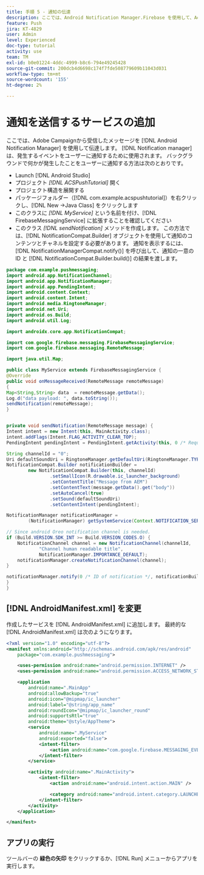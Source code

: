 ```yaml
---
title: 手順 5 - 通知の伝達
description: ここでは、Android Notification Manager.Firebase を使用して、Adobe Campaignから受信したメッセージを反映させます。
feature: Push
jira: KT-4829
user: Admin
level: Experienced
doc-type: tutorial
activity: use
team: TM
exl-id: b0e01224-4ddc-4999-b8c6-794e49245428
source-git-commit: 200dcb4d6698c174f7fde508779609b11043d031
workflow-type: tm+mt
source-wordcount: '155'
ht-degree: 2%

---
```


# 通知を送信するサービスの追加

ここでは、Adobe Campaignから受信したメッセージを [!DNL Android Notification Manager] を使用して伝達します。 [!DNL Notification manager] は、発生するイベントをユーザーに通知するために使用されます。
バックグラウンドで何かが発生したことをユーザーに通知する方法は次のとおりです。

* Launch [!DNL Android Studio]
* プロジェクト *[!DNL ACSPushTutorial]* 開く
* プロジェクト構造を展開する
* パッケージフォルダー（[!DNL com.example.acspushtutorial]）を右クリックし、[!DNL New ->Java Class] をクリックします
* このクラスに *[!DNL MyService]* という名前を付け、[!DNL FirebaseMessagingService] に拡張することを確認してください
* このクラス *[!DNL sendNotification]* メソッドを作成します。 この方法では、[!DNL NotificationCompat.Builder] オブジェクトを使用して通知のコンテンツとチャネルを設定する必要があります。 通知を表示するには、[!DNL NotificationManagerCompat.notify()] を呼び出して、通知の一意の ID と [!DNL NotificationCompat.Builder.build()] の結果を渡します。

<!--
Removed `{.line-numbers}` below
-->

```java
package com.example.pushmessaging;
import android.app.NotificationChannel;
import android.app.NotificationManager;
import android.app.PendingIntent;
import android.content.Context;
import android.content.Intent;
import android.media.RingtoneManager;
import android.net.Uri;
import android.os.Build;
import android.util.Log;

import androidx.core.app.NotificationCompat;

import com.google.firebase.messaging.FirebaseMessagingService;
import com.google.firebase.messaging.RemoteMessage;

import java.util.Map;

public class MyService extends FirebaseMessagingService {
@Override
public void onMessageReceived(RemoteMessage remoteMessage)
{
Map<String,String> data  = remoteMessage.getData();
Log.d("data payload: ", data.toString());
sendNotification(remoteMessage);
}


private void sendNotification(RemoteMessage message) {
Intent intent = new Intent(this, MainActivity.class);
intent.addFlags(Intent.FLAG_ACTIVITY_CLEAR_TOP);
PendingIntent pendingIntent = PendingIntent.getActivity(this, 0 /* Request code */, intent, PendingIntent.FLAG_ONE_SHOT);

String channelId = "0";
Uri defaultSoundUri = RingtoneManager.getDefaultUri(RingtoneManager.TYPE_NOTIFICATION);
NotificationCompat.Builder notificationBuilder =
        new NotificationCompat.Builder(this, channelId)
                .setSmallIcon(R.drawable.ic_launcher_background)
                .setContentTitle("Message from AEM")
                .setContentText(message.getData().get("body"))
                .setAutoCancel(true)
                .setSound(defaultSoundUri)
                .setContentIntent(pendingIntent);

NotificationManager notificationManager =
        (NotificationManager) getSystemService(Context.NOTIFICATION_SERVICE);

// Since android Oreo notification channel is needed.
if (Build.VERSION.SDK_INT >= Build.VERSION_CODES.O) {
    NotificationChannel channel = new NotificationChannel(channelId,
            "Channel human readable title",
            NotificationManager.IMPORTANCE_DEFAULT);
    notificationManager.createNotificationChannel(channel);
}

notificationManager.notify(0 /* ID of notification */, notificationBuilder.build());
}
}
```

## [!DNL AndroidManifest.xml] を変更

作成したサービスを [!DNL AndroidManifest.xml] に追加します。 最終的な [!DNL AndroidManifest.xml] は次のようになります。

<!--
Removed `{.line-numbers}` below
-->

```xml
<?xml version="1.0" encoding="utf-8"?>
<manifest xmlns:android="http://schemas.android.com/apk/res/android"
    package="com.example.pushmessaging">

    <uses-permission android:name="android.permission.INTERNET" />
    <uses-permission android:name="android.permission.ACCESS_NETWORK_STATE" />

    <application
        android:name=".MainApp"
        android:allowBackup="true"
        android:icon="@mipmap/ic_launcher"
        android:label="@string/app_name"
        android:roundIcon="@mipmap/ic_launcher_round"
        android:supportsRtl="true"
        android:theme="@style/AppTheme">
        <service
            android:name=".MyService"
            android:exported="false">
            <intent-filter>
                <action android:name="com.google.firebase.MESSAGING_EVENT" />
            </intent-filter>
        </service>

        <activity android:name=".MainActivity">
            <intent-filter>
                <action android:name="android.intent.action.MAIN" />

                <category android:name="android.intent.category.LAUNCHER" />
            </intent-filter>
        </activity>
    </application>

</manifest>
```

## アプリの実行

ツールバーの **緑色の矢印** をクリックするか、[!DNL Run] メニューからアプリを実行します。
